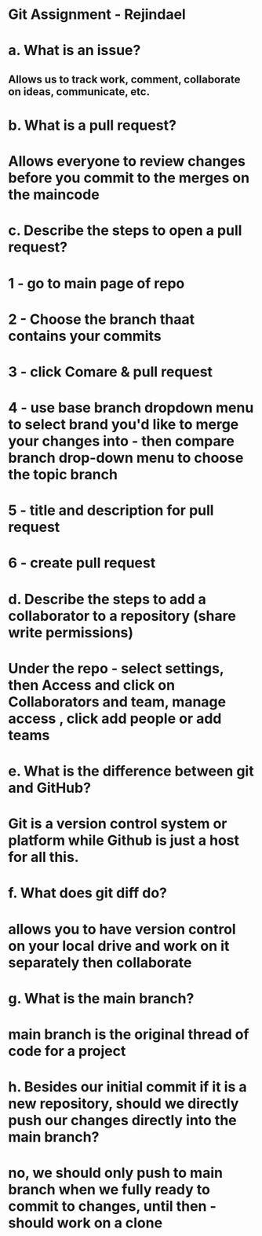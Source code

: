 # Git Assignment - Rejindael

# a. What is an issue?

 ## Allows us to track work, comment, collaborate on ideas, communicate, etc. 

# b. What is a pull request?

 # Allows everyone to review changes before you commit to the merges on the maincode

# c. Describe the steps to open a pull request?

 # 1 - go to main page of repo
 # 2 - Choose the branch thaat contains your commits
 # 3 - click Comare & pull request
 # 4 - use base branch dropdown menu to select brand you'd like to merge your changes into - then compare branch drop-down menu to choose the topic branch 
 # 5 - title and description for pull request
 # 6 - create pull request

# d. Describe the steps to add a collaborator to a repository (share write permissions)

 # Under the repo - select settings, then Access and click on Collaborators and team, manage access , click add people or add teams

# e. What is the difference between git and GitHub?

 # Git is a version control system or platform while Github is just a host for all this. 

# f. What does git diff do?

 # allows you to have version control on your local drive and work on it separately then collaborate

# g. What is the main branch?

 # main branch is the original thread of code for a project 

# h. Besides our initial commit if it is a new repository, should we directly push our changes directly into the main branch?

 # no, we should only push to main branch when we fully ready to commit to changes, until then - should work on a clone